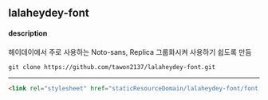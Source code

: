 ## lalaheydey-font


#### description
헤이데이에서 주로 사용하는 Noto-sans, Replica 그룹화시켜 사용하기 쉽도록 만듬



```
git clone https://github.com/tawon2137/lalaheydey-font.git
```

---

```html
<link rel="stylesheet" href="staticResourceDomain/lalaheydey-font/font.css" />
```
